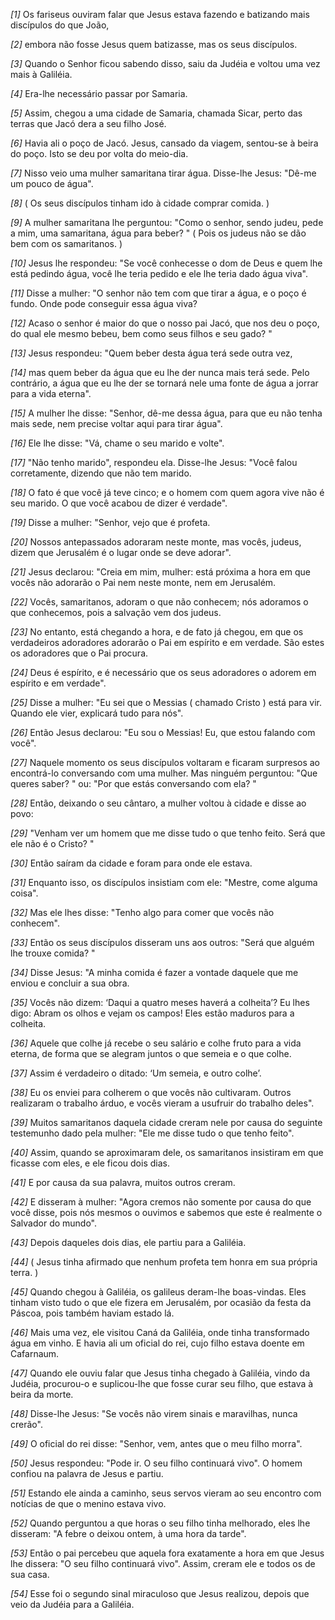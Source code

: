 *[1]* Os fariseus ouviram falar que Jesus estava fazendo e batizando mais discípulos do que João,

*[2]* embora não fosse Jesus quem batizasse, mas os seus discípulos.

*[3]* Quando o Senhor ficou sabendo disso, saiu da Judéia e voltou uma vez mais à Galiléia.

*[4]* Era-lhe necessário passar por Samaria.

*[5]* Assim, chegou a uma cidade de Samaria, chamada Sicar, perto das terras que Jacó dera a seu filho José.

*[6]* Havia ali o poço de Jacó. Jesus, cansado da viagem, sentou-se à beira do poço. Isto se deu por volta do meio-dia.

*[7]* Nisso veio uma mulher samaritana tirar água. Disse-lhe Jesus: "Dê-me um pouco de água".

*[8]* ( Os seus discípulos tinham ido à cidade comprar comida. )

*[9]* A mulher samaritana lhe perguntou: "Como o senhor, sendo judeu, pede a mim, uma samaritana, água para beber? " ( Pois os judeus não se dão bem com os samaritanos. )

*[10]* Jesus lhe respondeu: "Se você conhecesse o dom de Deus e quem lhe está pedindo água, você lhe teria pedido e ele lhe teria dado água viva".

*[11]* Disse a mulher: "O senhor não tem com que tirar a água, e o poço é fundo. Onde pode conseguir essa água viva?

*[12]* Acaso o senhor é maior do que o nosso pai Jacó, que nos deu o poço, do qual ele mesmo bebeu, bem como seus filhos e seu gado? "

*[13]* Jesus respondeu: "Quem beber desta água terá sede outra vez,

*[14]* mas quem beber da água que eu lhe der nunca mais terá sede. Pelo contrário, a água que eu lhe der se tornará nele uma fonte de água a jorrar para a vida eterna".

*[15]* A mulher lhe disse: "Senhor, dê-me dessa água, para que eu não tenha mais sede, nem precise voltar aqui para tirar água".

*[16]* Ele lhe disse: "Vá, chame o seu marido e volte".

*[17]* "Não tenho marido", respondeu ela. Disse-lhe Jesus: "Você falou corretamente, dizendo que não tem marido.

*[18]* O fato é que você já teve cinco; e o homem com quem agora vive não é seu marido. O que você acabou de dizer é verdade".

*[19]* Disse a mulher: "Senhor, vejo que é profeta.

*[20]* Nossos antepassados adoraram neste monte, mas vocês, judeus, dizem que Jerusalém é o lugar onde se deve adorar".

*[21]* Jesus declarou: "Creia em mim, mulher: está próxima a hora em que vocês não adorarão o Pai nem neste monte, nem em Jerusalém.

*[22]* Vocês, samaritanos, adoram o que não conhecem; nós adoramos o que conhecemos, pois a salvação vem dos judeus.

*[23]* No entanto, está chegando a hora, e de fato já chegou, em que os verdadeiros adoradores adorarão o Pai em espírito e em verdade. São estes os adoradores que o Pai procura.

*[24]* Deus é espírito, e é necessário que os seus adoradores o adorem em espírito e em verdade".

*[25]* Disse a mulher: "Eu sei que o Messias ( chamado Cristo ) está para vir. Quando ele vier, explicará tudo para nós".

*[26]* Então Jesus declarou: "Eu sou o Messias! Eu, que estou falando com você".

*[27]* Naquele momento os seus discípulos voltaram e ficaram surpresos ao encontrá-lo conversando com uma mulher. Mas ninguém perguntou: "Que queres saber? " ou: "Por que estás conversando com ela? "

*[28]* Então, deixando o seu cântaro, a mulher voltou à cidade e disse ao povo:

*[29]* "Venham ver um homem que me disse tudo o que tenho feito. Será que ele não é o Cristo? "

*[30]* Então saíram da cidade e foram para onde ele estava.

*[31]* Enquanto isso, os discípulos insistiam com ele: "Mestre, come alguma coisa".

*[32]* Mas ele lhes disse: "Tenho algo para comer que vocês não conhecem".

*[33]* Então os seus discípulos disseram uns aos outros: "Será que alguém lhe trouxe comida? "

*[34]* Disse Jesus: "A minha comida é fazer a vontade daquele que me enviou e concluir a sua obra.

*[35]* Vocês não dizem: ‘Daqui a quatro meses haverá a colheita’? Eu lhes digo: Abram os olhos e vejam os campos! Eles estão maduros para a colheita.

*[36]* Aquele que colhe já recebe o seu salário e colhe fruto para a vida eterna, de forma que se alegram juntos o que semeia e o que colhe.

*[37]* Assim é verdadeiro o ditado: ‘Um semeia, e outro colhe’.

*[38]* Eu os enviei para colherem o que vocês não cultivaram. Outros realizaram o trabalho árduo, e vocês vieram a usufruir do trabalho deles".

*[39]* Muitos samaritanos daquela cidade creram nele por causa do seguinte testemunho dado pela mulher: "Ele me disse tudo o que tenho feito".

*[40]* Assim, quando se aproximaram dele, os samaritanos insistiram em que ficasse com eles, e ele ficou dois dias.

*[41]* E por causa da sua palavra, muitos outros creram.

*[42]* E disseram à mulher: "Agora cremos não somente por causa do que você disse, pois nós mesmos o ouvimos e sabemos que este é realmente o Salvador do mundo".

*[43]* Depois daqueles dois dias, ele partiu para a Galiléia.

*[44]* ( Jesus tinha afirmado que nenhum profeta tem honra em sua própria terra. )

*[45]* Quando chegou à Galiléia, os galileus deram-lhe boas-vindas. Eles tinham visto tudo o que ele fizera em Jerusalém, por ocasião da festa da Páscoa, pois também haviam estado lá.

*[46]* Mais uma vez, ele visitou Caná da Galiléia, onde tinha transformado água em vinho. E havia ali um oficial do rei, cujo filho estava doente em Cafarnaum.

*[47]* Quando ele ouviu falar que Jesus tinha chegado à Galiléia, vindo da Judéia, procurou-o e suplicou-lhe que fosse curar seu filho, que estava à beira da morte.

*[48]* Disse-lhe Jesus: "Se vocês não virem sinais e maravilhas, nunca crerão".

*[49]* O oficial do rei disse: "Senhor, vem, antes que o meu filho morra".

*[50]* Jesus respondeu: "Pode ir. O seu filho continuará vivo". O homem confiou na palavra de Jesus e partiu.

*[51]* Estando ele ainda a caminho, seus servos vieram ao seu encontro com notícias de que o menino estava vivo.

*[52]* Quando perguntou a que horas o seu filho tinha melhorado, eles lhe disseram: "A febre o deixou ontem, à uma hora da tarde".

*[53]* Então o pai percebeu que aquela fora exatamente a hora em que Jesus lhe dissera: "O seu filho continuará vivo". Assim, creram ele e todos os de sua casa.

*[54]* Esse foi o segundo sinal miraculoso que Jesus realizou, depois que veio da Judéia para a Galiléia.

